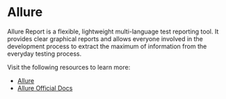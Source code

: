 # Allure

Allure Report is a flexible, lightweight multi-language test reporting tool. It provides clear graphical reports and allows everyone involved in the development process to extract the maximum of information from the everyday testing process.

Visit the following resources to learn more:

- [Allure](https://qameta.io/)
- [Allure Official Docs](https://docs.qameta.io/allure-report/)
